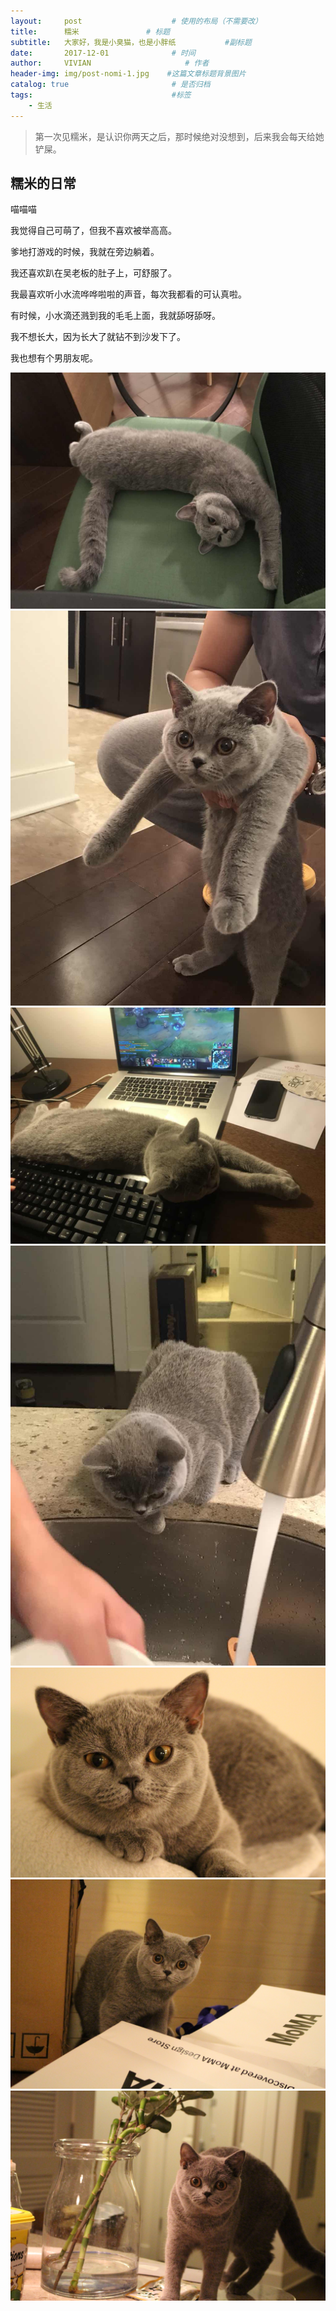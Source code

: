```yaml
---
layout:     post                    # 使用的布局（不需要改）
title:      糯米               # 标题 
subtitle:   大家好，我是小臭猫，也是小胖纸           #副标题
date:       2017-12-01              # 时间
author:     VIVIAN                     # 作者
header-img: img/post-nomi-1.jpg    #这篇文章标题背景图片
catalog: true                       # 是否归档
tags:                               #标签
    - 生活
---
```

>第一次见糯米，是认识你两天之后，那时候绝对没想到，后来我会每天给她铲屎。

## 糯米的日常

喵喵喵

我觉得自己可萌了，但我不喜欢被举高高。

爹地打游戏的时候，我就在旁边躺着。

我还喜欢趴在吴老板的肚子上，可舒服了。

我最喜欢听小水流哗哗啦啦的声音，每次我都看的可认真啦。

有时候，小水滴还溅到我的毛毛上面，我就舔呀舔呀。

我不想长大，因为长大了就钻不到沙发下了。

我也想有个男朋友呢。

![](/img/post-nomi-4.jpg)
![](/img/post-nomi-5.jpg)
![](/img/post-nomi-6.jpg)
![](/img/post-nomi-7.jpg)
![](/img/post-nomi-1.jpg)
![](/img/post-nomi-2.jpg)
![](/img/post-nomi-3.jpg)

